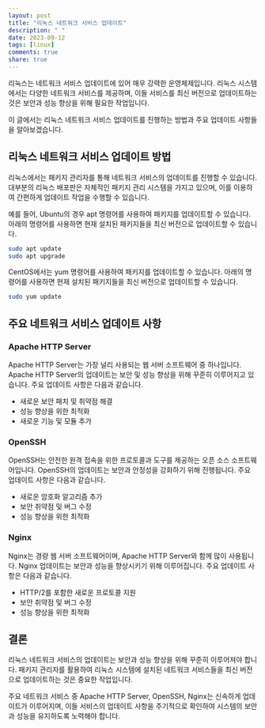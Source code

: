 ```yaml
---
layout: post
title: "리눅스 네트워크 서비스 업데이트"
description: " "
date: 2023-09-12
tags: [linux]
comments: true
share: true
---
```


리눅스는 네트워크 서비스 업데이트에 있어 매우 강력한 운영체제입니다. 리눅스 시스템에서는 다양한 네트워크 서비스를 제공하며, 이들 서비스를 최신 버전으로 업데이트하는 것은 보안과 성능 향상을 위해 필요한 작업입니다. 

이 글에서는 리눅스 네트워크 서비스 업데이트를 진행하는 방법과 주요 업데이트 사항들을 알아보겠습니다.

## 리눅스 네트워크 서비스 업데이트 방법

리눅스에서는 패키지 관리자를 통해 네트워크 서비스의 업데이트를 진행할 수 있습니다. 대부분의 리눅스 배포판은 자체적인 패키지 관리 시스템을 가지고 있으며, 이를 이용하여 간편하게 업데이트 작업을 수행할 수 있습니다.

예를 들어, Ubuntu의 경우 apt 명령어를 사용하여 패키지를 업데이트할 수 있습니다. 아래의 명령어를 사용하면 현재 설치된 패키지들을 최신 버전으로 업데이트할 수 있습니다.

```bash
sudo apt update
sudo apt upgrade
```

CentOS에서는 yum 명령어를 사용하여 패키지를 업데이트할 수 있습니다. 아래의 명령어를 사용하면 현재 설치된 패키지들을 최신 버전으로 업데이트할 수 있습니다.

```bash
sudo yum update
```

## 주요 네트워크 서비스 업데이트 사항

### Apache HTTP Server

Apache HTTP Server는 가장 널리 사용되는 웹 서버 소프트웨어 중 하나입니다. Apache HTTP Server의 업데이트는 보안 및 성능 향상을 위해 꾸준히 이루어지고 있습니다. 주요 업데이트 사항은 다음과 같습니다.

- 새로운 보안 패치 및 취약점 해결
- 성능 향상을 위한 최적화
- 새로운 기능 및 모듈 추가

### OpenSSH

OpenSSH는 안전한 원격 접속을 위한 프로토콜과 도구를 제공하는 오픈 소스 소프트웨어입니다. OpenSSH의 업데이트는 보안과 안정성을 강화하기 위해 진행됩니다. 주요 업데이트 사항은 다음과 같습니다.

- 새로운 암호화 알고리즘 추가
- 보안 취약점 및 버그 수정
- 성능 향상을 위한 최적화

### Nginx

Nginx는 경량 웹 서버 소프트웨어이며, Apache HTTP Server와 함께 많이 사용됩니다. Nginx 업데이트는 보안과 성능을 향상시키기 위해 이루어집니다. 주요 업데이트 사항은 다음과 같습니다.

- HTTP/2를 포함한 새로운 프로토콜 지원
- 보안 취약점 및 버그 수정
- 성능 향상을 위한 최적화

## 결론

리눅스 네트워크 서비스의 업데이트는 보안과 성능 향상을 위해 꾸준히 이루어져야 합니다. 패키지 관리자를 활용하여 리눅스 시스템에 설치된 네트워크 서비스들을 최신 버전으로 업데이트하는 것은 중요한 작업입니다.

주요 네트워크 서비스 중 Apache HTTP Server, OpenSSH, Nginx는 신속하게 업데이트가 이루어지며, 이들 서비스의 업데이트 사항을 주기적으로 확인하여 시스템의 보안과 성능을 유지하도록 노력해야 합니다.